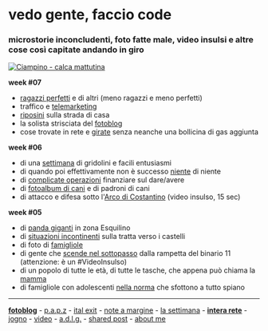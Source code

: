# vedo gente, faccio code  
### microstorie inconcludenti, foto fatte male, video insulsi e altre cose così capitate andando in giro     

[![](https://drive.google.com/uc?id=1AYiPvS4C3ZlZQZcCKUQ10r9w2mjaC3Ax "Ciampino - calca mattutina")](https://photos.app.goo.gl/ys8AAiCGfMq13ojq5) 

**week #07**  
- [ragazzi perfetti](/19wk36-soddisfazioni-interarete.md) e di altri (meno ragazzi e meno perfetti)  
- traffico e [telemarketing](/19wk36-telemarketing-interarete.md)   
- [riposini](https://photos.app.goo.gl/scunzScqSWE4Cz5b8) sulla strada di casa    
- la solista strisciata del [fotoblog](https://www.flickr.com/photos/cacioman)   
- cose trovate in rete e [girate](https://t.me/cacioshared) senza neanche una bollicina di gas aggiunta  

**week #06**   
- di una [settimana](/20wk06-uber-lasettimana.html) di gridolini e facili entusiasmi 
- di quando poi effettivamente non è successo [niente](/19wk36-niente-interarete.md) di niente   
- di [complicate operazioni](/19wk36-rimettere-interarete.md) finanziare sul dare/avere   
- di [fotoalbum di cani](https://photos.app.goo.gl/DhWNbTDrradvg3cn6) e di padroni di cani  
- di attacco e difesa sotto l'[Arco di Costantino](https://youtu.be/D9MF9bXMbBI) (video insulso, 15 sec)  

**week #05**  
- di [panda giganti](/20wk05-pandi-lasettimana.md) in zona Esquilino  
- di [situazioni  incontinenti](/20wk05-excusatio-jogno.md) sulla tratta verso i castelli  
- di foto di [famigliole](https://photos.app.goo.gl/NqaAtzxGAbYZnV997)    
- di gente che [scende nel sottopasso](https://youtu.be/xizie-wNScc) dalla rampetta del binario 11 (attenzione: è un #VideoInsulso)   
- di un popolo di tutte le età, di tutte le tasche, che appena può chiama la [mamma](/19wk36-mammoni-interarete.md)  
- di famigliole con adolescenti [nella norma](/19wk36-nellanorma-interarete.md) che sfottono a tutto spiano  
  
---  
[**fotoblog**](https://photos.app.goo.gl/DhWNbTDrradvg3cn6) - [p.a.p.z](/papz.md) - [ital exit](/italexit.md) - [note a margine](/incrociati.md) - [la settimana](/lasettimana.md) - [**intera rete**](/interarete.md) - [jogno](/jogno.md) - [video](https://www.youtube.com/channel/UCDoy-lXaaJVugJ9bLVSXGJw?view_as=subscriber) - [a.d.l.g.](https://www.youtube.com/channel/UC8B2bq3VdPtSeLzryWwNAlQ) - [shared post](https://t.me/cacioshared) - [about me](/aboutme.md)  


